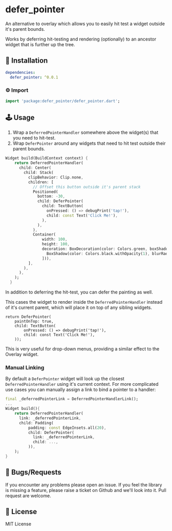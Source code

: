 # defer_pointer

An alternative to overlay which allows you to easily hit test a widget outside it's parent bounds.

Works by deferring hit-testing and rendering (optionally) to an ancestor widget that is further up the tree.

## 🔨 Installation
```yaml
dependencies:
  defer_pointer: ^0.0.1
```

### ⚙ Import

```dart
import 'package:defer_pointer/defer_pointer.dart';
```

## 🕹️ Usage

1. Wrap a `DeferredPointerHandler` somewhere above the widget(s) that you need to hit-test.
2. Wrap `DeferPointer` around any widgets that need to hit test outside their parent bounds.
```dart
Widget build(BuildContext context) {
    return DeferredPointerHandler(
      child: Center(
        child: Stack(
          clipBehavior: Clip.none,
          children: [
            // Offset this button outside it's parent stack
            Positioned(
              bottom: -30,
              child: DeferPointer(
                child: TextButton(
                  onPressed: () => debugPrint('tap!'),
                  child: const Text('Click Me!'),
                ),
              ),
            ),
            Container(
                width: 100,
                height: 100,
                decoration: BoxDecoration(color: Colors.green, boxShadow: [
                  BoxShadow(color: Colors.black.withOpacity(1), blurRadius: 4, spreadRadius: 4),
                ])),
          ],
        ),
      ),
    );
  }
```

In addition to deferring the hit-test, you can defer the painting as well.

This cases the widget to render inside the `DeferredPointerHandler` instead of it's current parent, which will place it on top of any sibling widgets.
```
return DeferPointer(
    paintOnTop: true,
    child: TextButton(
        onPressed: () => debugPrint('tap!'),
        child: const Text('Click Me!'),
    ));
```

This is very useful for drop-down menus, providing a similar effect to the Overlay widget.


### Manual Linking
By default a `DeferPointer` widget will look up the closest `DeferredPointerHandler` using it's current context. For more complicated use cases you can manually assign a link to bind a pointer to a handler:
```dart
final _deferredPointerLink = DeferredPointerHandlerLink();
...
Widget build(){
    return DeferredPointerHandler(
      link: _deferredPointerLink,
      child: Padding(
          padding: const EdgeInsets.all(20),
          child: DeferPointer(
            link: _deferredPointerLink,
            child: ...,
          )),
    );
}
```
## 🐞 Bugs/Requests

If you encounter any problems please open an issue. If you feel the library is missing a feature, please raise a ticket on Github and we'll look into it. Pull request are welcome.

## 📃 License

MIT License

